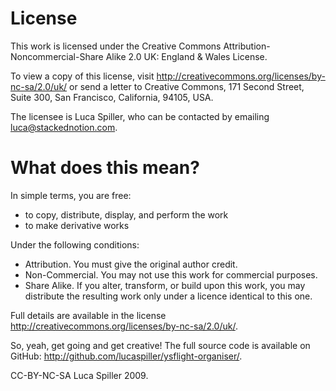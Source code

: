 # License

This work is licensed under the Creative Commons
Attribution-Noncommercial-Share Alike 2.0 UK: England & Wales License.

To view a copy of this license, visit
<http://creativecommons.org/licenses/by-nc-sa/2.0/uk/> or send a letter to
Creative Commons, 171 Second Street, Suite 300,
San Francisco, California, 94105, USA.

The licensee is Luca Spiller, who can be contacted by emailing
<luca@stackednotion.com>.

# What does this mean?

In simple terms, you are free:
* to copy, distribute, display, and perform the work
* to make derivative works

Under the following conditions:
* Attribution. You must give the original author credit.
* Non-Commercial. You may not use this work for commercial purposes.
* Share Alike. If you alter, transform, or build upon this work, you may
distribute the resulting work only under a licence identical to this one.

Full details are available in the license
<http://creativecommons.org/licenses/by-nc-sa/2.0/uk/>.

So, yeah, get going and get creative! The full source code is available on
GitHub: <http://github.com/lucaspiller/ysflight-organiser/>.

CC-BY-NC-SA Luca Spiller 2009.